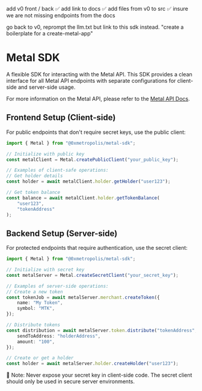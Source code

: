 add v0 front / back ✅
add link to docs ✅
add files from v0 to src ✅
insure we are not missing endpoints from the docs

go back to v0, reprompt the llm.txt but link to this sdk instead. 
"create a boilerplate for a create-metal-app"

# Metal SDK

A flexible SDK for interacting with the Metal API. This SDK provides a clean interface for all Metal API endpoints with separate configurations for client-side and server-side usage.

For more information on the Metal API, please refer to the [Metal API Docs](https://docs.metal.build).

## Frontend Setup (Client-side)

For public endpoints that don't require secret keys, use the public client:

```typescript
import { Metal } from "@0xmetropolis/metal-sdk";

// Initialize with public key
const metalClient = Metal.createPublicClient("your_public_key");

// Examples of client-safe operations:
// Get holder details
const holder = await metalClient.holder.getHolder("user123");

// Get token balance
const balance = await metalClient.holder.getTokenBalance(
    "user123",
    "tokenAddress"
);
```

## Backend Setup (Server-side)

For protected endpoints that require authentication, use the secret client:

```typescript
import { Metal } from "@0xmetropolis/metal-sdk";

// Initialize with secret key
const metalServer = Metal.createSecretClient("your_secret_key");

// Examples of server-side operations:
// Create a new token
const tokenJob = await metalServer.merchant.createToken({
    name: "My Token",
    symbol: "MTK",
});

// Distribute tokens
const distribution = await metalServer.token.distribute("tokenAddress", {
    sendToAddress: "holderAddress",
    amount: "100",
});

// Create or get a holder
const holder = await metalServer.holder.createHolder("user123");
```

🚨 Note: Never expose your secret key in client-side code. The secret client should only be used in secure server environments.
